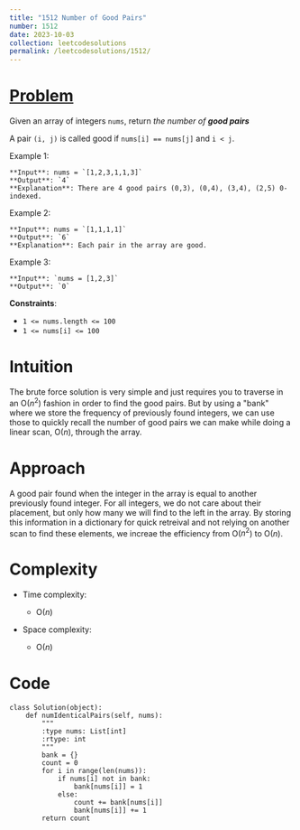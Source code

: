 ```yaml
---
title: "1512 Number of Good Pairs"
number: 1512
date: 2023-10-03
collection: leetcodesolutions
permalink: /leetcodesolutions/1512/
---
```

# [Problem](https://leetcode.com/problems/number-of-good-pairs/description/)
Given an array of integers `nums`, return *the number of **good pairs***

A pair `(i, j)` is called good if `nums[i] == nums[j]` and `i < j`.

Example 1:

    **Input**: nums = `[1,2,3,1,1,3]`
    **Output**: `4`
    **Explanation**: There are 4 good pairs (0,3), (0,4), (3,4), (2,5) 0-indexed.
    
Example 2:

    **Input**: nums = `[1,1,1,1]`
    **Output**: `6`
    **Explanation**: Each pair in the array are good.

Example 3:

    **Input**: `nums = [1,2,3]`
    **Output**: `0`
 
**Constraints**:

- `1 <= nums.length <= 100`
- `1 <= nums[i] <= 100`

# Intuition
The brute force solution is very simple and just requires you to traverse in an O($n^2$) fashion in order to find the good pairs. But by using a "bank" where we store the frequency of previously found integers, we can use those to quickly recall the number of good pairs we can make while doing a linear scan, O($n$), through the array. 

# Approach
A good pair found when the integer in the array is equal to another previously found integer. For all integers, we do not care about their placement, but only how many we will find to the left in the array. By storing this information in a dictionary for quick retreival and not relying on another scan to find these elements, we increae the efficiency from O($n^2$) to O($n$).

# Complexity
- Time complexity:
    - O($n$)

- Space complexity:
    - O($n$)

# Code
```
class Solution(object):
    def numIdenticalPairs(self, nums):
        """
        :type nums: List[int]
        :rtype: int
        """
        bank = {}
        count = 0
        for i in range(len(nums)):
            if nums[i] not in bank:
                bank[nums[i]] = 1
            else:
                count += bank[nums[i]]
                bank[nums[i]] += 1
        return count
```